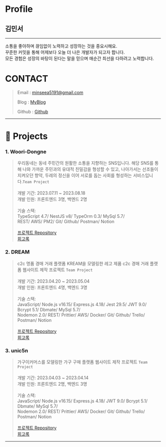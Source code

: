 # Profile

## 김민서 

---

소통을 좋아하며 끊임없이 노력하고 성장하는 것을 중요시해요. <br/>
꾸준한 커밋을 통해 어제보다 오늘 더 나은 개발자가 되고자 합니다.  <br/>
모든 경험은 성장의 바탕이 된다는 말을 믿으며 매순간 최선을 다하려고 노력합니다.


# CONTACT
> Email : <minseea5191@gmail.com>
> 
> Blog : [MyBlog](https://just-process.tistory.com/ "MYBolg")
> 
> Github : [Github](https://github.com/minseoya "Github!1")

---


# 📍 Projects
### 1. Woori-Dongne
> 우리동네는 동네 주민간의 원활한 소통을 지향하는 SNS입니다.
해당 SNS를 통해 나와 가까운 주민과의 유대적 친밀감을 형성할 수 있고,
나아가서는 선조들이 지켜오던 향약, 두레의 정신을 이어 서로를 돕는 사회를 형성하는 서비스입니다.`Team Project` <br><br>
개발 기간: 2023.07.11 ~ 2023.08.18 <br>
개발 인원: 프론트엔드 3명, 백엔드 2명 <br><br>
기술 스택: <br>
TypeScript 4.7/ NestJS v8/ TypeOrm 0.3/ MySql 5.7/ <br>
REST/ AWS/ PM2/ Git/ Github/ Postman/ Notion
<br><br>
[프로젝트 Repository](https://github.com/Woori-Dongne/backend-api)<br>
[회고록](https://just-process.tistory.com/72)<br>

### 2. DREAM
> c2c 명품 경매 거래 플랫폼 KREAM을 모델링한 레고 제품 c2c 경매 거래 플랫폼 웹사이트 제작 프로젝트 `Team Project` <br><br>
개발 기간: 2023.04.20 ~ 2023.05.04 <br>
개발 인원: 프론트엔드 4명, 백엔드 3명 <br><br>
기술 스택:      
JavaScript/ Node.js v16.15/ Express.js 4.18/ Jest 29.5/ JWT 9.0/ Bcrypt 5.1/ Dbmate/ MySql 5.7/       
Nodemon 2.0/ REST/ Prittier/ AWS/ Docker/ Git/ Github/ Trello/ Postman/ Notion    <br><br>
[프로젝트 Repository](https://github.com/minseoya/Dream-backend)<br>
[회고록](https://just-process.tistory.com/45)<br>

### 3. unic5n
> 가구이커머스를 모델링한 가구 구매 플랫폼 웹사이트 제작 프로젝트 `Team Project` <br><br>
개발 기간: 2023.04.03 ~ 2023.04.14 <br>
개발 인원: 프론트엔드 2명, 백엔드 3명 <br><br>
기술 스택:      
JavaScript/ Node.js v16.15/ Express.js 4.18/ JWT 9.0/ Bcrypt 5.1/ Dbmate/ MySql 5.7/       
Nodemon 2.0/ REST/ Prittier/ AWS/ Docker/ Git/ Github/ Trello/ Postman/ Notion    <br><br>
[프로젝트 Repository](https://github.com/minseoya/unicon-backend)<br>
[회고록](https://just-process.tistory.com/42)


***




